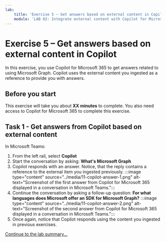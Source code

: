 ```yaml
---
lab:
    title: 'Exercise 5 – Get answers based on external content in Copilot'
    module: 'LAB 02: Integrate external content with Copilot for Microsoft 365 using Microsoft Graph connectors built with .NET'
---
```


# Exercise 5 – Get answers based on external content in Copilot

In this exercise, you use Copilot for Microsoft 365 to get answers related to using Microsoft Graph. Copilot uses the external content you ingested as a reference to provide you with answers.

## Before you start

This exercise will take you about **XX minutes** to complete. You also need access to Copilot for Microsoft 365 to complete this exercise.

## Task 1 - Get answers from Copilot based on external content

In Microsoft Teams:

1. From the left rail, select **Copilot**
1. Start the conversation by asking: **What's Microsoft Graph**
1. Copilot responds with an answer. Notice, that the reply contains a reference to the external item you ingested previously.
   :::image type="content" source="../media/11-copilot-answer-1.png" alt-text="Screenshot of the first answer from Copilot for Microsoft 365 displayed in a conversation in Microsoft Teams.":::
1. Continue the conversation by asking a follow-up question: **For what languages does Microsoft offer an SDK for Microsoft Graph?**
   :::image type="content" source="../media/11-copilot-answer-2.png" alt-text="Screenshot of the second answer from Copilot for Microsoft 365 displayed in a conversation in Microsoft Teams.":::
1. Once again, notice that Copilot responds using the content you ingested in previous exercises.

[Continue to the lab summary...](./7-summary.md)